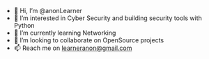 - 👋 Hi, I’m @anonLearner
- 👀 I’m interested in Cyber Security and building security tools with Python
- 🌱 I’m currently learning Networking
- 💞️ I’m looking to collaborate on OpenSource projects
- 📫 Reach me on learneranon@gmail.com

<!---
anonLearner/anonLearner is a ✨ special ✨ repository because its `README.md` (this file) appears on your GitHub profile.
You can click the Preview link to take a look at your changes.
--->
